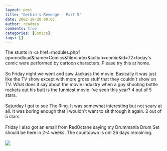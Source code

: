 ```yaml
---
layout: post
title: "Gerkin's Revenge - Part 5"
date: 2002-10-28 00:03
author: rcadmin
comments: true
categories: [Comics]
tags: []
---
```

The stunts in <a href=modules.php?op=modload&name=Comics&file=index&action=comic&id=72>today's comic</a> were performed by cartoon characters. Please try this at home.
<br />
<br />
So Friday night we went and saw Jackass the movie. Basically it was just like the TV show except with more gross stuff that they couldn't show on TV. What does it say about the movie industry when a guy shooting bottle rockets out his butt is the funniest movie I've seen this year? 4 out of 5 stars.
<br />
<br />
Saturday I got to see The Ring. It was somewhat interesting but not scary at all. It was boring enough that I wouldn't want to sit through it again. 2 out of 5 stars.
<br />
<br />
Friday I also got an email from RedOctane saying my Drummania Drum Set should be here in 2-4 weeks. The countdown is on! 26 days remaining.<br /><br /><!--more--><img src='http://dl.bitsmack.com/comics/20021028.gif'   />
